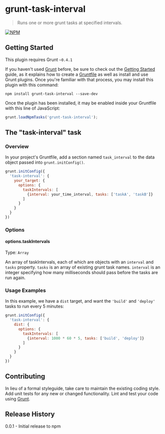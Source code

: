 # grunt-task-interval

> Runs one or more grunt tasks at specified intervals.

[![NPM](https://nodei.co/npm/grunt-task-interval.png)](https://nodei.co/npm/grunt-task-interval/)

## Getting Started
This plugin requires Grunt `~0.4.1`

If you haven't used [Grunt](http://gruntjs.com/) before, be sure to check out the [Getting Started](http://gruntjs.com/getting-started) guide, as it explains how to create a [Gruntfile](http://gruntjs.com/sample-gruntfile) as well as install and use Grunt plugins. Once you're familiar with that process, you may install this plugin with this command:

```shell
npm install grunt-task-interval --save-dev
```

Once the plugin has been installed, it may be enabled inside your Gruntfile with this line of JavaScript:

```js
grunt.loadNpmTasks('grunt-task-interval');
```

## The "task-interval" task

### Overview
In your project's Gruntfile, add a section named `task_interval` to the data object passed into `grunt.initConfig()`.

```js
grunt.initConfig({
  'task-interval': {
    your_target: {
      options: {
        taskIntervals: [
          {interval: your_time_interval, tasks: ['taskA', 'taskB']}
        ]
      }
    }
  }
})
```

### Options

#### options.taskIntervals
Type: `Array`

An array of taskIntervals, each of which are objects with an `interval` and `tasks` property. `tasks` is an array of existing grunt task names. `interval` is an integer specifying how many milliseconds should pass before the tasks are run again.

### Usage Examples

In this example, we have a `dist` target, and want the `'build'` and `'deploy'` tasks to run every 5 minutes:

```js
grunt.initConfig({
  'task-interval': {
    dist: {
      options: {
        taskIntervals: [
          {interval: 1000 * 60 * 5, tasks: ['build', 'deploy']}
        ]
      }
    }
  }
})
```

## Contributing

In lieu of a formal styleguide, take care to maintain the existing coding style. Add unit tests for any new or changed functionality. Lint and test your code using [Grunt](http://gruntjs.com/).

## Release History

0.0.1 - Initial release to npm
